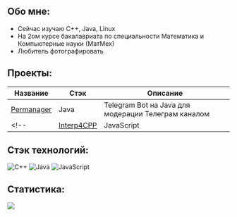 ## Обо мне:
- Сейчас изучаю C++, Java, Linux
- На 2ом курсе бакалавриата по специальности Математика и Компьютерные науки (МатМех)
- Любитель фотографировать

## Проекты:
| Название | Стэк | Описание |
|-------------|-------------|-------------|
| [Permanager](https://github.com/Barkosss/Permanager) | Java | Telegram Bot на Java для модерации Телеграм каналом |
<!--| [Interp4CPP](https://github.com/Barkosss/Interp4CPP) | JavaScript | Интерпретатор на JavaScript для языка C++ |-->



## Стэк технологий:
![C++](https://img.shields.io/badge/c++-%2300599C.svg?style=for-the-badge&logo=c%2B%2B&logoColor=white) ![Java](https://img.shields.io/badge/java-%23ED8B00.svg?style=for-the-badge&logo=openjdk&logoColor=white) ![JavaScript](https://img.shields.io/badge/javascript-%23323330.svg?style=for-the-badge&logo=javascript&logoColor=%23F7DF1E)
## Статистика:
![](https://github-readme-stats.vercel.app/api?username=barkosss&theme=transparent&hide_border=false&include_all_commits=false&count_private=false&show_icons=true)
